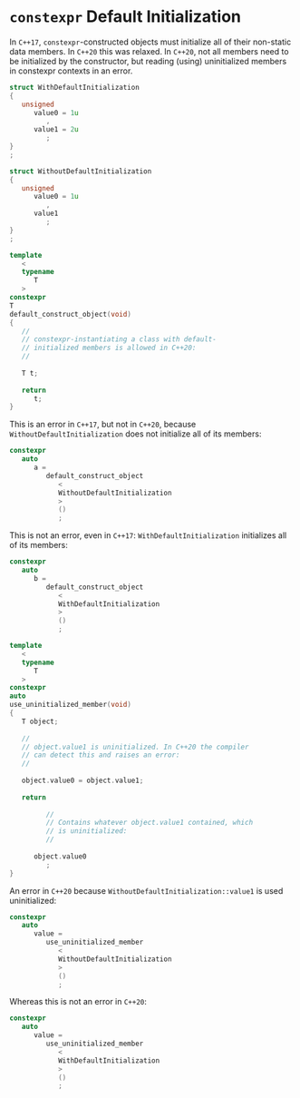 # `constexpr` Default Initialization

In `C++17`, `constexpr`-constructed objects must initialize all of their non-static data members. In `C++20` this was relaxed. In `C++20`, not all members need to be initialized by the constructor, but reading (using) uninitialized members in constexpr contexts in an error.

```c++
struct WithDefaultInitialization
{
   unsigned
      value0 = 1u
         ,
      value1 = 2u
         ;
}
;

struct WithoutDefaultInitialization
{
   unsigned
      value0 = 1u
         ,
      value1
         ;
}
;

template
   <
   typename
      T
   >
constexpr
T
default_construct_object(void)
{
   //
   // constexpr-instantiating a class with default-
   // initialized members is allowed in C++20:
   //
   
   T t;
   
   return
      t;
}
```

This is an error in `C++17`, but not in `C++20`, because `WithoutDefaultInitialization` does not initialize all of its members:

```c++
constexpr
   auto
      a =
         default_construct_object
            <
            WithoutDefaultInitialization
            >
            ()
            ;
```

This is not an error, even in `C++17`: `WithDefaultInitialization` initializes all of its members:

```c++
constexpr
   auto
      b =
         default_construct_object
            <
            WithDefaultInitialization
            >
            ()
            ;
```

```c++
template
   <
   typename
      T
   >
constexpr
auto
use_uninitialized_member(void)
{
   T object;
   
   //
   // object.value1 is uninitialized. In C++20 the compiler
   // can detect this and raises an error:
   //
   
   object.value0 = object.value1;
   
   return
         
         //
         // Contains whatever object.value1 contained, which
         // is uninitialized:
         //
         
      object.value0
         ;
}
```

An error in `C++20` because `WithoutDefaultInitialization::value1` is used uninitialized:

```c++
constexpr
   auto
      value =
         use_uninitialized_member
            <
            WithoutDefaultInitialization
            >
            ()
            ;
```

Whereas this is not an error in `C++20`:

```c++
constexpr
   auto
      value =
         use_uninitialized_member
            <
            WithDefaultInitialization
            >
            ()
            ;
```
